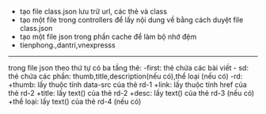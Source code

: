 - tạo file class.json lưu trữ url, các thẻ và class
- tạo một file trong controllers để lấy nội dung về bằng cách duyệt file class.json  
- tạo một file json trong phần cache để làm bộ nhớ đệm
- tienphong.,dantri,vnexpresss 




---------------------------------------------
trong file json theo thứ tự có ba tầng thẻ:
    -first: thẻ chứa các bài viết
        - sd: thẻ chứa các phần: thumb,title,description(nếu có),thể loại (nếu có)
            -rd:
                +thumb: lấy thuộc tính data-src của thẻ rd-1
                +link: lấy thuộc tính href của thẻ rd-2
                +title: lấy text() của thẻ rd-2
                +desc: lấy text() của thẻ rd-3 (nếu có)
                +thể loại: lấy text() của thẻ rd-4  (nếu có)